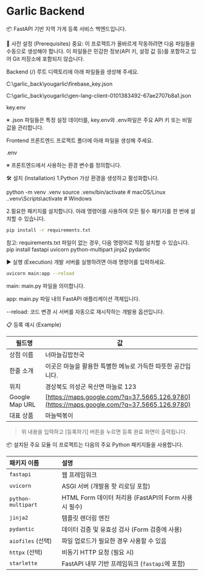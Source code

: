 # Garlic Backend

📦 FastAPI 기반 지역 가게 등록 서비스 백엔드입니다.

📝 사전 설정 (Prerequisites)
중요: 이 프로젝트가 올바르게 작동하려면 다음 파일들을 수동으로 생성해야 합니다. 이 파일들은 민감한 정보(API 키, 설정 값 등)를 포함하고 있어 Git 저장소에 포함되지 않습니다.

Backend (/)
루트 디렉토리에 아래 파일들을 생성해 주세요.

C:\garlic_back\yougarlic\firebase_key.json

C:\garlic_back\yougarlic\gen-lang-client-0101383492-67ae2707b8a1.json

key.env

※ .json 파일들은 특정 설정 데이터를, key.env와 .env파일은 주요 API 키 또는 비밀 값을 관리합니다.

Frontend
프론트엔드 프로젝트 폴더에 아래 파일을 생성해 주세요.

.env

※ 프론트엔드에서 사용하는 환경 변수를 정의합니다.

🛠️ 설치 (Installation)
1.Python 가상 환경을 생성하고 활성화합니다.

python -m venv .venv
source .venv/bin/activate  # macOS/Linux
.\.venv\Scripts\activate # Windows

2.필요한 패키지를 설치합니다.
아래 명령어를 사용하여 모든 필수 패키지를 한 번에 설치할 수 있습니다.
```bash
pip install -r requirements.txt
```
참고: requirements.txt 파일이 없는 경우, 다음 명령어로 직접 설치할 수 있습니다.
pip install fastapi uvicorn python-multipart jinja2 pydantic

▶️ 실행 (Execution)
개발 서버를 실행하려면 아래 명령어를 입력하세요.
```bash
uvicorn main:app --reload
```
main: main.py 파일을 의미합니다.

app: main.py 파일 내의 FastAPI 애플리케이션 객체입니다.

--reload: 코드 변경 시 서버를 자동으로 재시작하는 개발용 옵션입니다.

📋 등록 예시 (Example)

| 필드명           | 값 |
|------------------|-----|
| 상점 이름     | 너마늘김밥천국 |
| 한줄 소개    | 이곳은 마늘을 활용한 특별한 메뉴로 가득한 따뜻한 공간입니다. |
| 위치         | 경상북도 의성군 옥산면 마늘로 123 |
| Google Map URL | [https://maps.google.com/?q=37.5665,126.9780](https://maps.google.com/?q=37.5665,126.9780) |
| 대표 상품    | 마늘떡볶이 |

> 위 내용을 입력하고 [등록하기] 버튼을 누르면 등록 완료 화면이 출력됩니다.
> 
📦 설치된 주요 모듈
이 프로젝트는 다음의 주요 Python 패키지들을 사용합니다.

| 패키지 이름         | 설명                                                 |
| :------------------ | :--------------------------------------------------- |
| `fastapi`           | 웹 프레임워크                                        |
| `uvicorn`           | ASGI 서버 (개발용 핫 리로딩 포함)                    |
| `python-multipart`  | HTML Form 데이터 처리용 (FastAPI의 Form 사용 시 필수) |
| `jinja2`            | 템플릿 렌더링 엔진                                   |
| `pydantic`          | 데이터 검증 및 유효성 검사 (Form 검증에 사용)        |
| `aiofiles` (선택)   | 파일 업로드가 필요한 경우 사용할 수 있음             |
| `httpx` (선택)      | 비동기 HTTP 요청 (필요 시)                           |
| `starlette`         | FastAPI 내부 기반 프레임워크 (`fastapi`에 포함)      |
